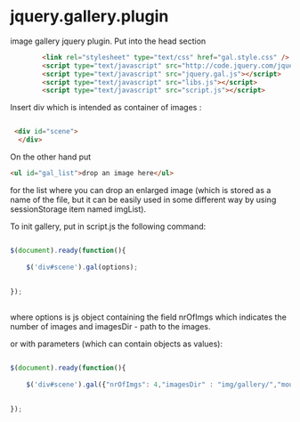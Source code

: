 jquery.gallery.plugin
=====================

image gallery jquery plugin.
Put into the head section 
```html
        <link rel="stylesheet" type="text/css" href="gal.style.css" />
        <script type="text/javascript" src="http://code.jquery.com/jquery-2.0.3.js"></script>
        <script type="text/javascript" src="jquery.gal.js"></script>
        <script type="text/javascript" src="libs.js"></script>
        <script type="text/javascript" src="script.js"></script>
```

Insert div which is intended as container of images :

```html

 <div id="scene">
  </div>

```

On the other hand put

```html
<ul id="gal_list">drop an image here</ul>
```
for the list where you can drop an enlarged image (which is stored as a name of the file, but it can be easily
used in some different way by using sessionStorage item named imgList). 

To init gallery, put in script.js the following command:


```javascript

$(document).ready(function(){
    
    $('div#scene').gal(options);
    
    
});
    
```

where options is js object containing the field nrOfImgs which indicates 
the number of images and imagesDir - path to the images.


or with parameters (which can contain objects as values):
```javascript

$(document).ready(function(){
    
    $('div#scene').gal({"nrOfImgs": 4,"imagesDir" : "img/gallery/","mouseOut":{"opacity":.1}});
    
    
});
    
```


